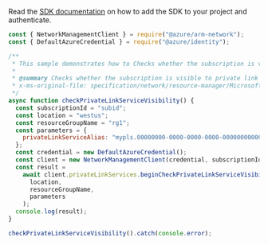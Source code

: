 Read the [SDK documentation](https://github.com/Azure/azure-sdk-for-js/blob/%40azure%2Farm-network_27.0.0/sdk/network/arm-network/README.md) on how to add the SDK to your project and authenticate.

```javascript
const { NetworkManagementClient } = require("@azure/arm-network");
const { DefaultAzureCredential } = require("@azure/identity");

/**
 * This sample demonstrates how to Checks whether the subscription is visible to private link service in the specified resource group.
 *
 * @summary Checks whether the subscription is visible to private link service in the specified resource group.
 * x-ms-original-file: specification/network/resource-manager/Microsoft.Network/stable/2021-05-01/examples/CheckPrivateLinkServiceVisibilityByResourceGroup.json
 */
async function checkPrivateLinkServiceVisibility() {
  const subscriptionId = "subid";
  const location = "westus";
  const resourceGroupName = "rg1";
  const parameters = {
    privateLinkServiceAlias: "mypls.00000000-0000-0000-0000-000000000000.azure.privatelinkservice",
  };
  const credential = new DefaultAzureCredential();
  const client = new NetworkManagementClient(credential, subscriptionId);
  const result =
    await client.privateLinkServices.beginCheckPrivateLinkServiceVisibilityByResourceGroupAndWait(
      location,
      resourceGroupName,
      parameters
    );
  console.log(result);
}

checkPrivateLinkServiceVisibility().catch(console.error);
```
